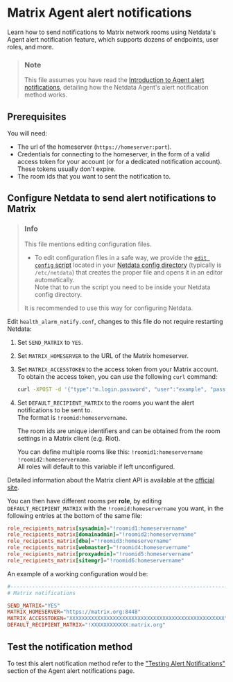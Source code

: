 # Matrix Agent alert notifications

Learn how to send notifications to Matrix network rooms using Netdata's Agent alert notification feature, which supports dozens of endpoints, user roles, and more.

> ### Note
>
> This file assumes you have read the [Introduction to Agent alert notifications](https://github.com/netdata/netdata/blob/master/health/notifications/README.md), detailing how the Netdata Agent's alert notification method works.

## Prerequisites

You will need:

- The url of the homeserver (`https://homeserver:port`).
- Credentials for connecting to the homeserver, in the form of a valid access token for your account (or for a dedicated notification account). These tokens usually don't expire.
- The room ids that you want to sent the notification to.

## Configure Netdata to send alert notifications to Matrix

> ### Info
>
> This file mentions editing configuration files.  
>
> - To edit configuration files in a safe way, we provide the [`edit config` script](https://github.com/netdata/netdata/blob/master/docs/configure/nodes.md#use-edit-config-to-edit-configuration-files) located in your [Netdata config directory](https://github.com/netdata/netdata/blob/master/docs/configure/nodes.md#the-netdata-config-directory) (typically is `/etc/netdata`) that creates the proper file and opens it in an editor automatically.  
> Note that to run the script you need to be inside your Netdata config directory.
>
> It is recommended to use this way for configuring Netdata.

Edit `health_alarm_notify.conf`, changes to this file do not require restarting Netdata:

1. Set `SEND_MATRIX` to `YES`.
2. Set `MATRIX_HOMESERVER` to the URL of the Matrix homeserver.
3. Set `MATRIX_ACCESSTOKEN` to the access token from your Matrix account.  
    To obtain the access token, you can use the following `curl` command:

    ```bash
    curl -XPOST -d '{"type":"m.login.password", "user":"example", "password":"wordpass"}' "https://homeserver:8448/_matrix/client/r0/login"
    ```

4. Set `DEFAULT_RECIPIENT_MATRIX` to the rooms you want the alert notifications to be sent to.  
    The format is `!roomid:homeservername`.  

    The room ids are unique identifiers and can be obtained from the room settings in a Matrix client (e.g. Riot).

    You can define multiple rooms like this: `!roomid1:homeservername !roomid2:homeservername`.  
    All roles will default to this variable if left unconfigured.

Detailed information about the Matrix client API is available at the [official site](https://matrix.org/docs/guides/client-server.html).

You can then have different rooms per **role**, by editing `DEFAULT_RECIPIENT_MATRIX` with the `!roomid:homeservername` you want, in the following entries at the bottom of the same file:

```conf
role_recipients_matrix[sysadmin]="!roomid1:homeservername"
role_recipients_matrix[domainadmin]="!roomid2:homeservername"
role_recipients_matrix[dba]="!roomid3:homeservername"
role_recipients_matrix[webmaster]="!roomid4:homeservername"
role_recipients_matrix[proxyadmin]="!roomid5:homeservername"
role_recipients_matrix[sitemgr]="!roomid6:homeservername"
```

An example of a working configuration would be:

```conf
#------------------------------------------------------------------------------
# Matrix notifications

SEND_MATRIX="YES"
MATRIX_HOMESERVER="https://matrix.org:8448"
MATRIX_ACCESSTOKEN="XXXXXXXXXXXXXXXXXXXXXXXXXXXXXXXXXXXXXXXXXXXXXXXXXX"
DEFAULT_RECIPIENT_MATRIX="!XXXXXXXXXXXX:matrix.org"
```

## Test the notification method

To test this alert notification method refer to the ["Testing Alert Notifications"](https://github.com/netdata/netdata/blob/master/health/notifications/README.md#testing-alert-notifications) section of the Agent alert notifications page.
